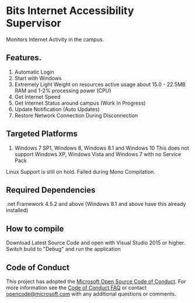 # Bits Internet Accessibility Supervisor
Monitors Internet Activity in the campus.

## Features.
1. Automatic Login
2. Start with Windows
3. Extremely Light Weight on resources active usage about 15.0 - 22.5MB RAM and 1-2% processing power (CPU)
4. Get Internet Speed
5. Get Internet Status around campus (Work In Progress)
6. Update Notification (Auto Updates)
7. Restore Network Connection During Disconnection

## Targeted Platforms
1. Windows 7 SP1, Windows 8, Windows 8.1 and Windows 10
This does not support Windows XP, Windows Vista and Windows 7 with no Service Pack

Linux Support is still on hold. Failed during Mono Compilation.

## Required Dependencies
.net Framework 4.5.2 and above (Windows 8.1 and above have this already installed)

## How to compile
Download Latest Source Code and open with Visual Studio 2015 or higher.
Switch build to "Debug" and run the application

## Code of Conduct
This project has adopted the [Microsoft Open Source Code of Conduct](https://opensource.microsoft.com/codeofconduct/). For more information see the [Code of Conduct FAQ](https://opensource.microsoft.com/codeofconduct/faq/) or contact [opencode@microsoft.com](mailto:opencode@microsoft.com) with any additional questions or comments.
